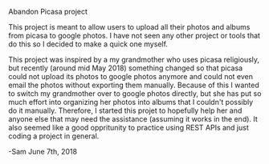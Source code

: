 Abandon Picasa project

This project is meant to allow users to upload all their photos and albums 
from picasa to google photos. I have not seen any other project or tools that
do this so I decided to make a quick one myself.

This project was inspired by a my grandmother who uses picasa religiously, but
recently (around mid May 2018) something changed so that picasa could not upload
its photos to google photos anymore and could not even email the photos without
exporting them manually. Because of this I wanted to switch my grandmother over
to google photos directly, but she has put so much effort into organizing her
photos into albums that I couldn't possibly do it manually. Therefore, I started
this projet to hopefully help her and anyone else that may need the assistance
(assuming it works in the end). It also seemed like a good oppritunity to practice
using REST APIs and just coding a project in general.

-Sam June 7th, 2018
